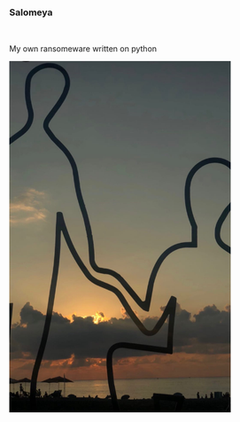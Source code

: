 <h3>
  Salomeya
</h3>

</br>

My own ransomeware written on python

<img alt="Salomeya" align="bottom" width="400px" high="400px" src="https://github.com/hamman3223/Salomeya/blob/main/Salomeya.PNG">
